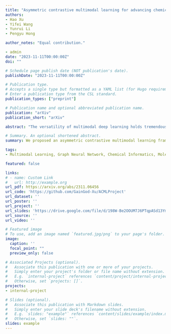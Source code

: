 ```yaml
---
title: "Asymmetric contrastive multimodal learning for advancing chemical understanding"
authors:
- Hao Xu
- Yifei Wang
- Yunrui Li
- Pengyu Hong

author_notes: "Equal contribution."

- admin
date: "2023-11-11T00:00:00Z"
doi: ""

# Schedule page publish date (NOT publication's date).
publishDate: "2023-11-11T00:00:00Z"

# Publication type.
# Accepts a single type but formatted as a YAML list (for Hugo requirements).
# Enter a publication type from the CSL standard.
publication_types: ["preprint"]

# Publication name and optional abbreviated publication name.
publication: "arXiv"
publication_short: "arXiv"

abstract: "The versatility of multimodal deep learning holds tremendous promise for ad- vancing scientific research and practical applications. As this field continues to evolve, the collective power of cross-modal analysis promises to drive transfor- mative innovations, leading us to new frontiers in chemical understanding and discovery. Hence, we introduce Asymmetric Contrastive Multimodal Learning (ACML) as a novel approach tailored for molecules, showcasing its potential to advance the field of chemistry. ACML harnesses the power of effective asymmet- ric contrastive learning to seamlessly transfer information from various chemical modalities to molecular graph representations. By combining pre-trained chemical unimodal encoders and a shallow-designed graph encoder, ACML facilitates the assimilation of coordinated chemical semantics from different modalities, leading to comprehensive representation learning with efficient training. We demonstrate the effectiveness of this framework through large-scale cross-modality retrieval and isomer discrimination tasks. Additionally, ACML enhances interpretability by revealing chemical semantics in graph presentations and bolsters the expressive power of graph neural networks, as evidenced by improved performance in molec- ular property prediction tasks from MoleculeNet. ACML exhibits its capability to revolutionize chemical research and applications, providing a deeper understanding of the chemical semantics of different modalities."

# Summary. An optional shortened abstract.
summary: We proposed an asymmetric contrastive multimodal learning framework, an effective and training-efficient framework tailored for molecules, promoting cross-modality understanding between the molecular graph and other chemical modalities.

tags:
- Multimodal Learning, Graph Neural Network, Chemical Informatics, Molecular Learning

featured: false

links:
# - name: Custom Link
#   url: http://example.org
url_pdf: https://arxiv.org/abs/2311.06456
url_code: 'https://github.com/GainGod-Xu/ACMLProject'
url_dataset: ''
url_poster: ''
url_project: ''
url_slides: 'https://drive.google.com/file/d/198W-Be2OOUM7J6PTqpASd13YmAz2ECw5/view?usp=sharing'
url_source: ''
url_video: ''

# Featured image
# To use, add an image named `featured.jpg/png` to your page's folder. 
image:
  caption: ''
  focal_point: ""
  preview_only: false

# Associated Projects (optional).
#   Associate this publication with one or more of your projects.
#   Simply enter your project's folder or file name without extension.
#   E.g. `internal-project` references `content/project/internal-project/index.md`.
#   Otherwise, set `projects: []`.
projects:
- internal-project

# Slides (optional).
#   Associate this publication with Markdown slides.
#   Simply enter your slide deck's filename without extension.
#   E.g. `slides: "example"` references `content/slides/example/index.md`.
#   Otherwise, set `slides: ""`.
slides: example
---
```


<!-- This work is driven by the results in my [previous paper](/publication/conference-paper/) on LLMs.

{{% callout note %}}
Create your slides in Markdown - click the *Slides* button to check out the example.
{{% /callout %}}

Add the publication's **full text** or **supplementary notes** here. You can use rich formatting such as including [code, math, and images](https://docs.hugoblox.com/content/writing-markdown-latex/). -->
